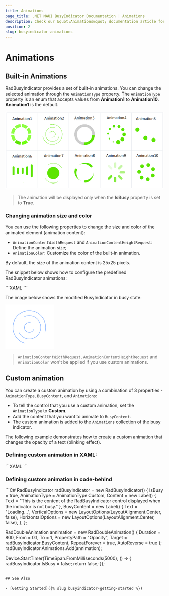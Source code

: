 ```yaml
---
title: Animations
page_title: .NET MAUI BusyIndicator Documentation | Animations
description: Check our &quot;Animations&quot; documentation article for Telerik BusyIndicator for .NET MAUI.
position: 2
slug: busyindicator-animations
---
```


# Animations

## Built-in Animations

RadBusyIndicator provides a set of built-in animations. You can change the selected animation through the `AnimationType` property. The `AnimationType` property is an enum that accepts values from **Animation1** to **Animation10**. **Animation1** is the default.

![BusyIndicator animations list](images/busyindicator-features-animations-0.png) 

> The animation will be displayed only when the **IsBusy** property is set to **True**.
	
### Changing animation size and color

You can use the following properties to change the size and color of the animated element (animation content):

* `AnimationContentWidthRequest` and `AnimationContentHeightRequest`: Define the animation size;
* `AnimationColor`: Customize the color of the built-in animation.

By default, the size of the animation content is 25x25 pixels.

The snippet below shows how to configure the predefined RadBusyIndicator animations:

<snippet id='busyindicator-animations-settings' />
```XAML
<telerikPrimitives:RadBusyIndicator x:Name="BusyIndicator"
									AnimationType="Animation2"
									AnimationContentColor="#2374FF"
									AnimationContentHeightRequest="150"
									AnimationContentWidthRequest="150"
									IsBusy="True">
    <telerikPrimitives:RadBusyIndicator.Content>
        <Label Text="This is displayed when the indicator is not busy." 
               TextColor="Black" />
    </telerikPrimitives:RadBusyIndicator.Content>
</telerikPrimitives:RadBusyIndicator>
```

The image below shows the modified BusyIndicator in busy state:

![BusyIndicator Settings](images/busyindicator-animations-settings.png)

> `AnimationContentWidthRequest`, `AnimationContentHeightRequest` and `AnimationColor` won't be applied if you use custom animations.
	
## Custom animation

You can create a custom animation by using a combination of 3 properties - `AnimationType`, `BusyContent`, and `Animations`:

* To tell the control that you use a custom animation, set the `AnimationType` to **Custom**.
* Add the content that you want to animate to `BusyContent`.
* The custom animation is added to the `Animations` collection of the busy indicator.

The following example demonstrates how to create a custom animation that changes the opacity of a text (blinking effect).

### Defining custom animation in XAML:

<snippet id='busyindicator-animations-xaml'/>
<snippet id='busyindicator-animations-code'/>
```XAML
<telerikPrimitives:RadBusyIndicator x:Name="radBusyIndicator"
									AnimationType="Custom"
									IsBusy="True">
    <telerikPrimitives:RadBusyIndicator.Content>
        <Label Text="This is the content of the RadBusyIndicator control displayed when the indicator is not busy." />
    </telerikPrimitives:RadBusyIndicator.Content>
    <telerikPrimitives:RadBusyIndicator.BusyContent>
        <Label HorizontalOptions="Center"
               Text="Loading..."
               VerticalOptions="Center" />
    </telerikPrimitives:RadBusyIndicator.BusyContent>
</telerikPrimitives:RadBusyIndicator>
```

### Defining custom animation in code-behind

<snippet id='busyindicator-animations-csharp'/>
```C#
RadBusyIndicator radBusyIndicator = new RadBusyIndicator()
{
    IsBusy = true,
    AnimationType = AnimationType.Custom,
    Content = new Label() { Text = "This is the content of the RadBusyIndicator control displayed when the indicator is not busy." },
    BusyContent = new Label()
    {
        Text = "Loading...",
        VerticalOptions = new LayoutOptions(LayoutAlignment.Center, false),
        HorizontalOptions = new LayoutOptions(LayoutAlignment.Center, false),
    },
};

RadDoubleAnimation annimation = new RadDoubleAnimation() { Duration = 800, From = 0.1, To = 1, PropertyPath = "Opacity", Target = radBusyIndicator.BusyContent, RepeatForever = true, AutoReverse = true };
radBusyIndicator.Animations.Add(annimation);

Device.StartTimer(TimeSpan.FromMilliseconds(5000),
    () =>
    {
        radBusyIndicator.IsBusy = false;
        return false;
    });
```

## See Also

- [Getting Started]({% slug busyindicator-getting-started %})